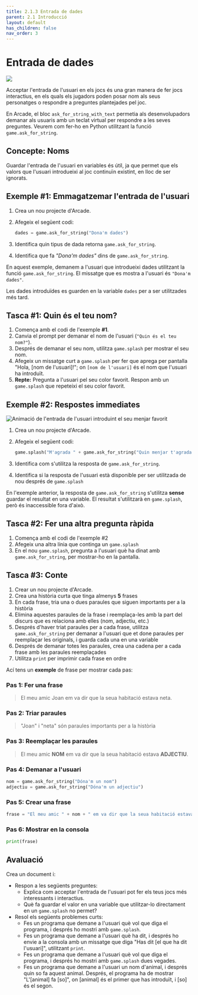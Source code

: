 ```yaml
---
title: 2.1.3 Entrada de dades
parent: 2.1 Introducció
layout: default
has_children: false
nav_order: 3
---
```


# Entrada de dades

![](../../images/user-input.gif)

Acceptar l'entrada de l'usuari en els jocs és una gran manera de fer jocs interactius, en els quals els jugadors poden posar nom als seus personatges o respondre a preguntes plantejades pel joc.

En Arcade, el bloc `ask_for_string_with_text` permetia als desenvolupadors demanar als usuaris amb un teclat virtual per respondre a les seves preguntes. Veurem com fer-ho en Python utilitzant la funció `game.ask_for_string`.

## Concepte: Noms

Guardar l'entrada de l'usuari en variables és útil, ja que permet que els valors que l'usuari introdueixi al joc continuïn existint, en lloc de ser ignorats.

## Exemple #1: Emmagatzemar l'entrada de l'usuari

1. Crea un nou projecte d'Arcade.
2. Afegeix el següent codi:

   ```python
   dades = game.ask_for_string("Dona'm dades")
   ```

3. Identifica quin tipus de dada retorna `game.ask_for_string`.
4. Identifica que fa _"Dona'm dades"_ dins de `game.ask_for_string`.

En aquest exemple, demanem a l'usuari que introdueixi dades utilitzant la funció `game.ask_for_string`. El missatge que es mostra a l'usuari és `"Dona'm dades"`.

Les dades introduïdes es guarden en la variable `dades` per a ser utilitzades més tard.

## Tasca #1: Quin és el teu nom?

1. Comença amb el codi de l'exemple **#1**.
2. Canvia el prompt per demanar el nom de l'usuari (`"Quin és el teu nom?"`).
3. Després de demanar el seu nom, utilitza `game.splash` per mostrar el seu nom.
4. Afegeix un missatge curt a `game.splash` per fer que aprega per pantalla "Hola, [nom de l'usuari]!"; on `[nom de l'usuari]` és el nom que l'usuari ha introduït.
5. **Repte:** Pregunta a l'usuari pel seu color favorit. Respon amb un `game.splash` que repeteixi el seu color favorit.

## Exemple #2: Respostes immediates

![Animació de l'entrada de l'usuari introduint el seu menjar favorit](../../images/ask-for-food.gif)

1. Crea un nou projecte d'Arcade.
2. Afegeix el següent codi:

   ```python
   game.splash("M'agrada " + game.ask_for_string("Quin menjar t'agrada?"))
   ```

3. Identifica com s'utilitza la resposta de `game.ask_for_string`.
4. Identifica si la resposta de l'usuari està disponible per ser utilitzada de nou després de `game.splash`

En l'exemple anterior, la resposta de `game.ask_for_string` s'utilitza **sense** guardar el resultat en una variable. El resultat s'utilitzarà en `game.splash`, però és inaccessible fora d'això.

## Tasca #2: Fer una altra pregunta ràpida

1. Comença amb el codi de l'exemple #2
2. Afegeix una altra línia que continga un `game.splash`
3. En el nou `game.splash`, pregunta a l'usuari què ha dinat amb `game.ask_for_string`, per mostrar-ho en la pantalla.

## Tasca #3: Conte

1. Crear un nou projecte d'Arcade.
2. Crea una història curta que tinga almenys **5** frases
3. En cada frase, tria una o dues paraules que siguen importants per a la història
4. Elimina aquestes paraules de la frase i reemplaça-les amb la part del discurs que es relaciona amb elles (nom, adjectiu, etc.)
5. Després d'haver triat paraules per a cada frase, utilitza `game.ask_for_string` per demanar a l'usuari que et done paraules per reemplaçar les originals, i guarda cada una en una variable
6. Després de demanar totes les paraules, crea una cadena per a cada frase amb les paraules reemplaçades
7. Utilitza `print` per imprimir cada frase en ordre

Ací tens un **exemple** de frase per mostrar cada pas:

### Pas 1: Fer una frase

> El meu amic Joan em va dir que la seua habitació estava neta.

### Pas 2: Triar paraules

> "Joan" i "neta" són paraules importants per a la història

### Pas 3: Reemplaçar les paraules

> El meu amic **NOM** em va dir que la seua habitació estava **ADJECTIU**.

### Pas 4: Demanar a l'usuari

```python
nom = game.ask_for_string("Dóna'm un nom")
adjectiu = game.ask_for_string("Dóna'm un adjectiu")
```

### Pas 5: Crear una frase

```python
frase = "El meu amic " + nom + " em va dir que la seua habitació estava " + adjectiu + "."
```

### Pas 6: Mostrar en la consola

```python
print(frase)
```

## Avaluació

Crea un document i:

- Respon a les següents preguntes:
  - Explica com acceptar l'entrada de l'usuari pot fer els teus jocs més interessants i interactius.
  - Què fa guardar el valor en una variable que utilitzar-lo directament en un `game.splash` no permet?
- Resol els següents problemes curts:
  - Fes un programa que demane a l'usuari què vol que diga el programa, i després ho mostri amb `game.splash`.
  - Fes un programa que demane a l'usuari què ha dit, i després ho envie a la consola amb un missatge que diga "Has dit [el que ha dit l'usuari]", utilitzant `print`.
  - Fes un programa que demane a l'usuari què vol que diga el programa, i després ho mostri amb `game.splash` dues vegades.
  - Fes un programa que demane a l'usuari un nom d'animal, i després quin so fa aquest animal. Després, el programa ha de mostrar "L'[animal] fa [so]", on [animal] és el primer que has introduït, i [so] és el segon.
